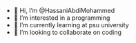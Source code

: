 - 👋 Hi, I’m @HassaniAbdiMohammed
- 👀 I’m interested in a programming
- 🌱 I’m currently learning at psu university
- 💞️ I’m looking to collaborate on coding

<!---
HassaniAbdiMohammed/HassaniAbdiMohammed is a ✨ special ✨ repository because its `README.md` (this file) appears on your GitHub profile.
You can click the Preview link to take a look at your changes.
--->
